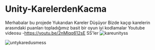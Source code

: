 # Unity-KarelerdenKacma
Merhabalar bu projede Yukarıdan Kareler Düşüyor Bizde kaçıp karelerin arasındaki puanları topladığımız basit bir oyun iyi kodlamalar
Youtube videosu
-https://youtu.be/2nMlqq612sE
SS'ler
![kareunityss](https://user-images.githubusercontent.com/127442030/231596282-1388c882-b8c2-4036-b7c3-d9529fc0d7dc.png)

![untykaredusmess](https://user-images.githubusercontent.com/127442030/231596782-2f78f08a-817a-469c-8bf8-1d7242ed44cd.png)
